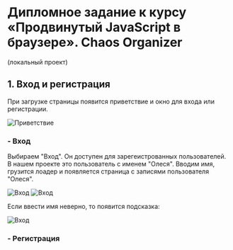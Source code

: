 # Дипломное задание к курсу «Продвинутый JavaScript в браузере». Chaos Organizer
(локальный проект)

## 1. Вход и регистрация

При загрузке страницы появится приветствие и окно для входа или регистрации.

<image src="/src/pic/README/1.PNG" alt="Приветствие">

### - Вход

Выбираем "Вход". Он доступен для зарегеистрованных пользователей. В нашем проекте это пользователь с именем "Олеся". Вводим имя, грузится лоадер и появляется страница с записями пользователя "Олеся".

<image src="/src/pic/README/2.PNG" alt="Вход">

<image src="/src/pic/README/3.PNG" alt="Вход">

Если ввести имя неверно, то появится подсказка:

<image src="/src/pic/README/4.PNG" alt="Вход">

### - Регистрация
   